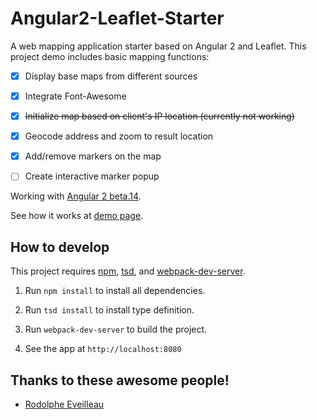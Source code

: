 Angular2-Leaflet-Starter
========================

A web mapping application starter based on Angular 2 and Leaflet. This project demo includes basic mapping functions:

-	[x] Display base maps from different sources

-	[x] Integrate Font-Awesome

-	[x] ~~Initialize map based on client's IP location (currently not working)~~

-	[x] Geocode address and zoom to result location

-	[x] Add/remove markers on the map

-	[ ] Create interactive marker popup

Working with [Angular 2 beta.14](https://github.com/angular/angular/blob/master/CHANGELOG.md#200-beta14-2016-04-07).

See how it works at [demo page](http://haoliangyu.github.io/angular2-leaflet-starter/).

How to develop
--------------

This project requires [npm](https://www.npmjs.com/), [tsd](http://definitelytyped.org/tsd/), and [webpack-dev-server](https://webpack.github.io/).

1.	Run `npm install` to install all dependencies.

2.	Run `tsd install` to install type definition.

3.	Run `webpack-dev-server` to build the project.

4.	See the app at `http://localhost:8080`

Thanks to these awesome people!
-------------------------------

-	[Rodolphe Eveilleau](https://github.com/rdphv)
